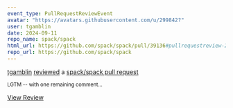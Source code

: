 ```yaml
---
event_type: PullRequestReviewEvent
avatar: "https://avatars.githubusercontent.com/u/299842?"
user: tgamblin
date: 2024-09-11
repo_name: spack/spack
html_url: https://github.com/spack/spack/pull/39136#pullrequestreview-2288907491
repo_url: https://github.com/spack/spack
---
```


<a href='https://github.com/tgamblin' target='_blank'>tgamblin</a> <a href='https://github.com/spack/spack/pull/39136#pullrequestreview-2288907491' target='_blank'>reviewed</a> a <a href='https://github.com/spack/spack/pull/39136' target='_blank'>spack/spack pull request</a>

<small>LGTM -- with one remaining comment...</small>

<a href='https://github.com/spack/spack/pull/39136#pullrequestreview-2288907491' target='_blank'>View Review</a>